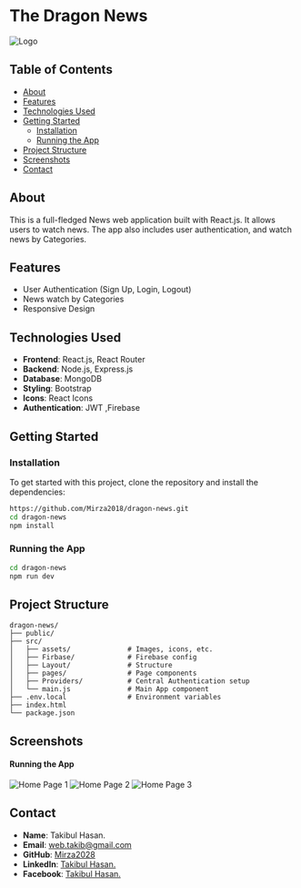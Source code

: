 # **The Dragon News**

![Logo](https://i.ibb.co/gVgBKvr/Screenshot-2024-08-21-165137.png) 



## **Table of Contents**

- [About](#about)
- [Features](#features)
- [Technologies Used](#technologies-used)
- [Getting Started](#getting-started)
  - [Installation](#installation)
  - [Running the App](#running-the-app)
- [Project Structure](#project-structure)
- [Screenshots](#screenshots)
- [Contact](#contact)

## **About**

This is a full-fledged News web application built with React.js. It allows users to watch news. The app also includes user authentication, and watch news by Categories.

## **Features**

- User Authentication (Sign Up, Login, Logout)
- News watch by Categories
- Responsive Design


## **Technologies Used**

- **Frontend**: React.js, React Router
- **Backend**: Node.js, Express.js 
- **Database**: MongoDB 
- **Styling**: Bootstrap
- **Icons**: React Icons
- **Authentication**: JWT ,Firebase

## **Getting Started**

### **Installation**

To get started with this project, clone the repository and install the dependencies:

```bash
https://github.com/Mirza2018/dragon-news.git
cd dragon-news
npm install
```

### **Running the App**
```bash
cd dragon-news
npm run dev
```

## **Project Structure**

```plaintext
dragon-news/
├── public/
├── src/
│   ├── assets/              # Images, icons, etc.
│   ├── Firbase/             # Firebase config
│   ├── Layout/              # Structure
│   ├── pages/               # Page components 
│   ├── Providers/           # Central Authentication setup
│   └── main.js              # Main App component
├── .env.local               # Environment variables
├── index.html         
└── package.json
```



## **Screenshots**

#### **Running the App**
![Home Page 1](https://i.ibb.co/gVgBKvr/Screenshot-2024-08-21-165137.png) 
![Home Page 2](https://i.ibb.co/LkKGHPT/Screenshot-2024-08-21-165152.png) 
![Home Page 3](https://i.ibb.co/4Z6Ktnp/Screenshot-2024-08-21-165226.png) 







## **Contact**





- **Name**: Takibul Hasan.
- **Email**: [web.takib@gmail.com](https://mail.google.com/mail/u/0/?fs=1&to=web.takib@gmail.com&tf=cm)
- **GitHub**: [Mirza2028](https://github.com/Mirza2018)
- **LinkedIn**: [Takibul Hasan.](https://www.linkedin.com/in/takibul-hasan-619389242/)
- **Facebook**: [Takibul Hasan.](https://www.facebook.com/takibul.hassan.56)
